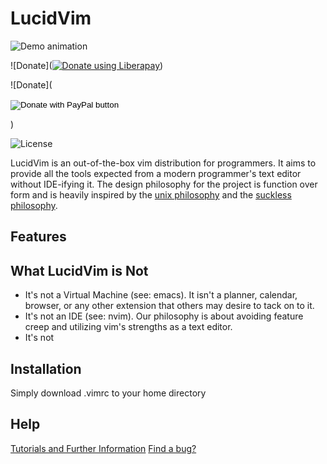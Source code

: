# LucidVim

![Demo animation](https://github.com/elucid8/lucidvim/lucidvim.gif)

![Donate](<noscript><a href="https://liberapay.com/elucid8/donate"><img alt="Donate using
Liberapay"
src="https://liberapay.com/assets/widgets/donate.svg"></a></noscript>)

![Donate](<form action="https://www.paypal.com/cgi-bin/webscr" method="post"
target="_top">
<input type="hidden" name="cmd" value="_donations" />
<input type="hidden" name="business" value="48LBBPC7APRJA" />
<input type="hidden" name="currency_code" value="USD" />
<input type="image" src="https://badgen.net/badge/donate/PayPal/green/"
border="0" name="submit" title="PayPal - The safer, easier way to pay online!"
alt="Donate with PayPal button" />
<img alt="" border="0" src="https://www.paypal.com/en_US/i/scr/pixel.gif"
width="1" height="1" />
</form>)

![License](https://badgen.net/badge/%E2%9A%96/GPL3/blue)

LucidVim is an out-of-the-box vim distribution for programmers. It aims to
provide all the tools expected from a modern programmer's text editor without
IDE-ifying it. The design philosophy for the project is function over form and
is heavily inspired by the [unix philosophy](http://www.catb.org/esr/writings/taoup/html/ch01s06.html) and the [suckless philosophy](https://suckless.org/philosophy).

## Features

## What LucidVim is Not
* It's not a Virtual Machine (see: emacs). It isn't a planner, calendar, browser, 
or any other extension that others may desire to tack on to it.
* It's not an IDE (see: nvim). Our philosophy is about avoiding feature creep
  and utilizing vim's strengths as a text editor.
* It's not 
## Installation
Simply download .vimrc to your home directory

## Help
[Tutorials and Further Information](https://elucid8.github.io/lucidvim)
[Find a bug?](https://github.com/elucid8/lucidvim/issues/new)
